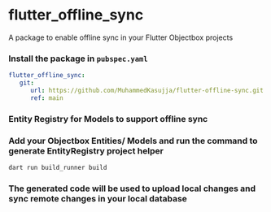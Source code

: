 # flutter_offline_sync

A package to enable offline sync in your Flutter Objectbox projects


### Install the package in `pubspec.yaml`

```yaml
flutter_offline_sync:
   git:
      url: https://github.com/MuhammedKasujja/flutter-offline-sync.git
      ref: main  
```

### Entity Registry for Models to support offline sync

### Add your Objectbox Entities/ Models and run the command to generate EntityRegistry project helper

```dart
dart run build_runner build
```

### The generated code will be used to upload local changes and sync remote changes in your local database